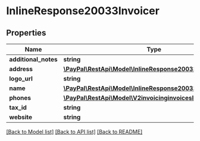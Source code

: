 # InlineResponse20033Invoicer

## Properties
Name | Type | Description | Notes
------------ | ------------- | ------------- | -------------
**additional_notes** | **string** |  | [optional] 
**address** | [**\PayPal\RestApi\Model\InlineResponse20033InvoicerAddress**](InlineResponse20033InvoicerAddress.md) |  | [optional] 
**logo_url** | **string** |  | [optional] 
**name** | [**\PayPal\RestApi\Model\InlineResponse20033InvoicerName**](InlineResponse20033InvoicerName.md) |  | [optional] 
**phones** | [**\PayPal\RestApi\Model\V2invoicinginvoicesInvoicerPhones[]**](V2invoicinginvoicesInvoicerPhones.md) |  | [optional] 
**tax_id** | **string** |  | [optional] 
**website** | **string** |  | [optional] 

[[Back to Model list]](../README.md#documentation-for-models) [[Back to API list]](../README.md#documentation-for-api-endpoints) [[Back to README]](../README.md)


